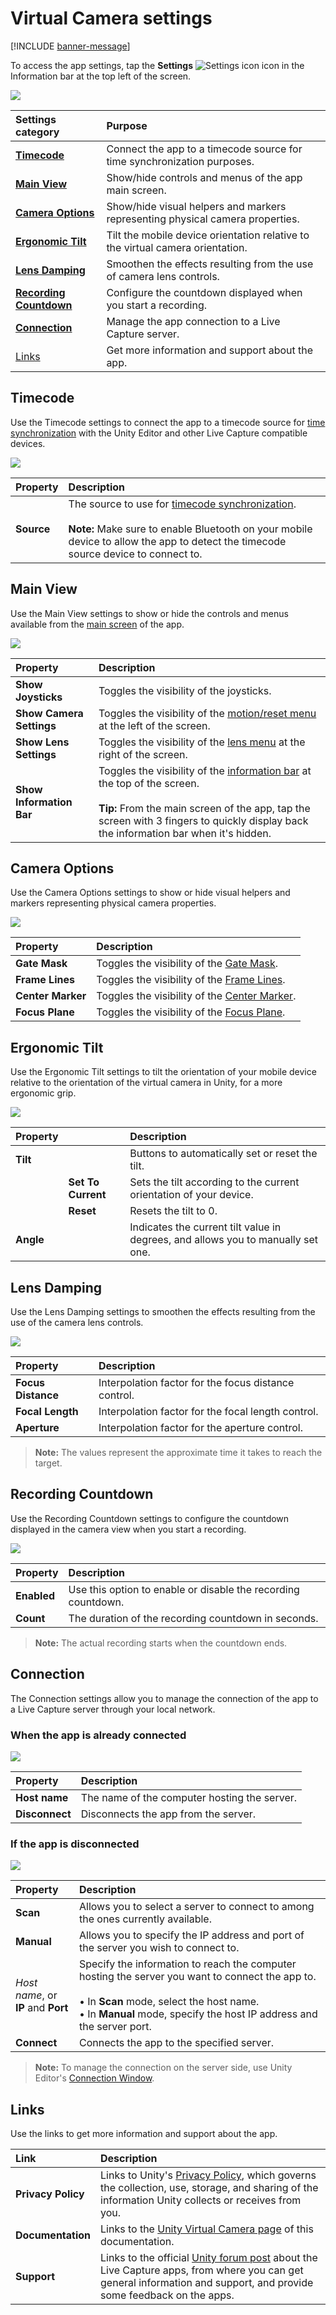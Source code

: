 # Virtual Camera settings

[!INCLUDE [banner-message](banner-message.md)]

To access the app settings, tap the **Settings** ![Settings icon](images/virtual-camera-information-bar-settings.png) icon in the Information bar at the top left of the screen.

![](images/virtual-camera-settings.png)

| Settings category | Purpose |
| :--- | :--- |
| **[Timecode](#timecode)** | Connect the app to a timecode source for time synchronization purposes. |
| **[Main View](#main-view)** | Show/hide controls and menus of the app main screen. |
| **[Camera Options](#camera-options)** | Show/hide visual helpers and markers representing physical camera properties. |
| **[Ergonomic Tilt](#ergonomic-tilt)** | Tilt the mobile device orientation relative to the virtual camera orientation. |
| **[Lens Damping](#lens-damping)** | Smoothen the effects resulting from the use of camera lens controls. |
| **[Recording Countdown](#recording-countdown)** | Configure the countdown displayed when you start a recording. |
| **[Connection](#connection)** | Manage the app connection to a Live Capture server. |
| [Links](#links) | Get more information and support about the app. |

## Timecode

Use the Timecode settings to connect the app to a timecode source for [time synchronization](timecode-synchronization.md) with the Unity Editor and other Live Capture compatible devices.

![](images/virtual-camera-settings-timecode.png)

| Property | Description |
| :--- | :--- |
| **Source** | The source to use for [timecode synchronization](timecode-synchronization.md).<br /><br />**Note:** Make sure to enable Bluetooth on your mobile device to allow the app to detect the timecode source device to connect to. |

## Main View

Use the Main View settings to show or hide the controls and menus available from the [main screen](virtual-camera-app-ui.md) of the app.

![](images/virtual-camera-settings-main-view.png)

| Property | Description |
| :--- | :--- |
| **Show Joysticks** | Toggles the visibility of the joysticks. |
| **Show Camera Settings** | Toggles the visibility of the [motion/reset menu](virtual-camera-app-ui-motion.md) at the left of the screen. |
| **Show Lens Settings** | Toggles the visibility of the [lens menu](virtual-camera-app-ui-lens.md) at the right of the screen. |
| **Show Information Bar** | Toggles the visibility of the [information bar](virtual-camera-app-ui-infobar.md) at the top of the screen.<br /><br />**Tip:** From the main screen of the app, tap the screen with 3 fingers to quickly display back the information bar when it's hidden. |

## Camera Options

Use the Camera Options settings to show or hide visual helpers and markers representing physical camera properties.

![](images/virtual-camera-settings-camera-options.png)

| Property | Description |
| :--- | :--- |
| **Gate Mask** | Toggles the visibility of the [Gate Mask](ref-component-frame-lines.md#gate-properties). |
| **Frame Lines** | Toggles the visibility of the [Frame Lines](ref-component-frame-lines.md#aspect-ratio). |
| **Center Marker** | Toggles the visibility of the [Center Marker](ref-component-frame-lines.md#center-marker). |
| **Focus Plane** | Toggles the visibility of the [Focus Plane](ref-component-focus-plane-renderer.md). |

## Ergonomic Tilt

Use the Ergonomic Tilt settings to tilt the orientation of your mobile device relative to the orientation of the virtual camera in Unity, for a more ergonomic grip.

![](images/virtual-camera-settings-ergonomic-tilt.png)

| Property | | Description |
| :--- | :--- | :--- |
| **Tilt** |  | Buttons to automatically set or reset the tilt. |
|| **Set To Current** | Sets the tilt according to the current orientation of your device. |
|| **Reset** | Resets the tilt to 0. |
| **Angle** || Indicates the current tilt value in degrees, and allows you to manually set one. |

## Lens Damping

Use the Lens Damping settings to smoothen the effects resulting from the use of the camera lens controls.

![](images/virtual-camera-settings-lens-damping.png)

| Property | Description |
| :--- | :--- |
| **Focus Distance** | Interpolation factor for the focus distance control. |
| **Focal Length** | Interpolation factor for the focal length control. |
| **Aperture** | Interpolation factor for the aperture control. |

>**Note:** The values represent the approximate time it takes to reach the target.

## Recording Countdown

Use the Recording Countdown settings to configure the countdown displayed in the camera view when you start a recording.

![](images/virtual-camera-settings-recording-countdown.png)

| Property | Description |
| :--- | :--- |
| **Enabled** | Use this option to enable or disable the recording countdown. |
| **Count** | The duration of the recording countdown in seconds. |

>**Note:** The actual recording starts when the countdown ends.

## Connection

The Connection settings allow you to manage the connection of the app to a Live Capture server through your local network.

### When the app is already connected

![](images/virtual-camera-settings-connection.png)

| Property | Description |
| :--- | :--- |
| **Host name** | The name of the computer hosting the server. |
| **Disconnect** | Disconnects the app from the server. |

### If the app is disconnected

![](images/virtual-camera-settings-connection-disconnected.png)

| Property | Description |
| :--- | :--- |
| **Scan** | Allows you to select a server to connect to among the ones currently available. |
| **Manual** | Allows you to specify the IP address and port of the server you wish to connect to. |
| _Host name_, or<br />**IP** and **Port** | Specify the information to reach the computer hosting the server you want to connect the app to.<br /><br />• In **Scan** mode, select the host name.<br />• In **Manual** mode, specify the host IP address and the server port. |
| **Connect** | Connects the app to the specified server. |

>**Note:** To manage the connection on the server side, use Unity Editor's [Connection Window](ref-window-connections.md).

## Links

Use the links to get more information and support about the app.

| Link | Description |
| :--- | :--- |
| **Privacy Policy** | Links to Unity's [Privacy Policy](https://unity3d.com/legal/privacy-policy), which governs the collection, use, storage, and sharing of the information Unity collects or receives from you. |
| **Documentation** | Links to the [Unity Virtual Camera page](virtual-camera.md) of this documentation. |
| **Support** | Links to the official [Unity forum post](https://forum.unity.com/threads/1111255/) about the Live Capture apps, from where you can get general information and support, and provide some feedback on the apps. |
